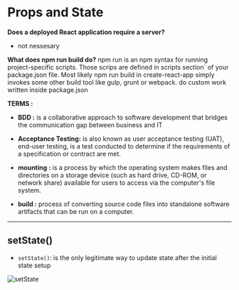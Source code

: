 # Props and State

**Does a deployed React application require a server?**

- not nessesary

**What does npm run build do?** npm run <script-name> is an npm syntax for running project-specific scripts. Those scrips are defined in scripts section` of your package.json file. Most likely npm run build in create-react-app simply invokes some other build tool like gulp, grunt or webpack. do custom work written inside package.json

**TERMS :**

- **BDD :** is a collaborative approach to software development that bridges the communication gap between business and IT

- **Acceptance Testing:** is also known as user acceptance testing (UAT), end-user testing, is a test conducted to determine if the requirements of a specification or contract are met.

- **mounting :**  is a process by which the operating system makes files and directories on a storage device (such as hard drive, CD-ROM, or network share) available for users to access via the computer's file system.

- **build :** process of converting source code files into standalone software artifacts that can be run on a computer.

--------------------------------------------------------------

## setState()

- `setState()`: is the only legitimate way to update state after the initial state setup

![setState](https://i1.wp.com/css-tricks.com/wp-content/uploads/2018/04/image_preview-1.jpeg?w=300&ssl=1)
